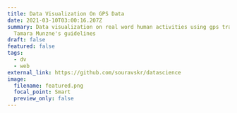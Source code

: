 ```yaml
---
title: Data Visualization On GPS Data
date: 2021-03-10T03:00:16.207Z
summary: Data visualization on real word human activities using gps tracker by
  Tamara Munzne's guidelines
draft: false
featured: false
tags:
  - dv
  - web
external_link: https://github.com/souravskr/datascience
image:
  filename: featured.png
  focal_point: Smart
  preview_only: false
---
```

